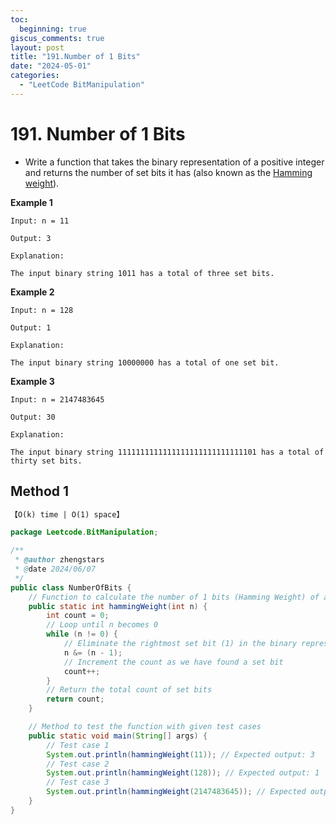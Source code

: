 ```yaml
---
toc:
  beginning: true
giscus_comments: true
layout: post
title: "191.Number of 1 Bits"
date: "2024-05-01"
categories:
  - "LeetCode BitManipulation"
---
```

# 191. Number of 1 Bits

- Write a function that takes the binary representation of a positive integer and returns the number of set bits it has (also known as the [Hamming weight](http://en.wikipedia.org/wiki/Hamming_weight)).

**Example 1**

```
Input: n = 11

Output: 3

Explanation:

The input binary string 1011 has a total of three set bits.
```

**Example 2**

```
Input: n = 128

Output: 1

Explanation:

The input binary string 10000000 has a total of one set bit.
```

**Example 3**

```
Input: n = 2147483645

Output: 30

Explanation:

The input binary string 1111111111111111111111111111101 has a total of thirty set bits.
```

## Method 1

```tex
【O(k) time | O(1) space】
```

```java
package Leetcode.BitManipulation;

/**
 * @author zhengstars
 * @date 2024/06/07
 */
public class NumberOfBits {
    // Function to calculate the number of 1 bits (Hamming Weight) of a positive integer.
    public static int hammingWeight(int n) {
        int count = 0;
        // Loop until n becomes 0
        while (n != 0) {
            // Eliminate the rightmost set bit (1) in the binary representation of n
            n &= (n - 1);
            // Increment the count as we have found a set bit
            count++;
        }
        // Return the total count of set bits
        return count;
    }

    // Method to test the function with given test cases
    public static void main(String[] args) {
        // Test case 1
        System.out.println(hammingWeight(11)); // Expected output: 3
        // Test case 2
        System.out.println(hammingWeight(128)); // Expected output: 1
        // Test case 3
        System.out.println(hammingWeight(2147483645)); // Expected output: 30
    }
}

```

